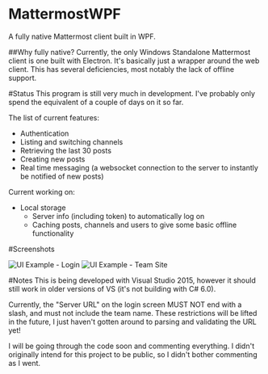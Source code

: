 # MattermostWPF
A fully native Mattermost client built in WPF.

##Why fully native?
Currently, the only Windows Standalone Mattermost client is one built with Electron. It's basically just a wrapper around the web client. This has several deficiencies, most notably the lack of offline support. 

#Status
This program is still very much in development. I've probably only spend the equivalent of a couple of days on it so far.

The list of current features:
* Authentication
* Listing and switching channels
* Retrieving the last 30 posts
* Creating new posts
* Real time messaging (a websocket connection to the server to instantly be notified of new posts)

Current working on:
* Local storage
  * Server info (including token) to automatically log on
  * Caching posts, channels and users to give some basic offline functionality
  
#Screenshots

![UI Example - Login](https://cdn-standard.discourse.org/uploads/mattermost/original/1X/0ba48cb82242a43223fd1f58fccc05f6fb9b1475.png)
![UI Example - Team Site](https://cdn-standard.discourse.org/uploads/mattermost/original/1X/d4d83fba89c76a3c11f3e6fd8ce9a926865b7e2c.png)

#Notes
This is being developed with Visual Studio 2015, however it should still work in older versions of VS (it's not building with C# 6.0).

Currently, the "Server URL" on the login screen MUST NOT end with a slash, and must not include the team name. These restrictions will be lifted in the future, I just haven't gotten around to parsing and validating the URL yet!

I will be going through the code soon and commenting everything. I didn't originally intend for this project to be public, so I didn't bother commenting as I went. 
